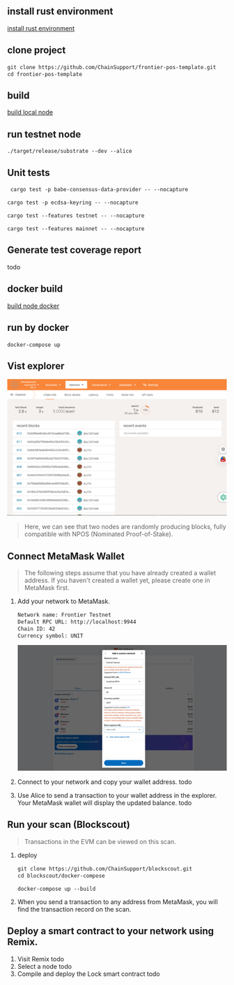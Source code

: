 

## install rust environment

[install rust environment](./install-environment.md)

## clone project

```
git clone https://github.com/ChainSupport/frontier-pos-template.git
cd frontier-pos-template
```

## build

[build local node](./build-node-local.md)
## run testnet node
```
./target/release/substrate --dev --alice
```

## Unit tests

```
 cargo test -p babe-consensus-data-provider -- --nocapture
```

```
cargo test -p ecdsa-keyring -- --nocapture
```

```
cargo test --features testnet -- --nocapture

```

```
cargo test --features mainnet -- --nocapture

```

## Generate test coverage report
todo 
## docker build

[build node docker](./build-node-docker.md)

## run by docker

```
docker-compose up
```

## Vist explorer

![explorer](./images/explorer.jpg)

> Here, we can see that two nodes are randomly producing blocks, fully compatible with NPOS (Nominated Proof-of-Stake).

## Connect MetaMask Wallet

> The following steps assume that you have already created a wallet address. If you haven't created a wallet yet, please create one in MetaMask first.

1. Add your network to MetaMask.
    ```
    Network name: Frontier Testnet
    Default RPC URL: http://localhost:9944
    Chain ID: 42
    Currency symbol: UNIT
    ```
    ![add network](./images/add_network_to_metamask.jpg)

2. Connect to your network and copy your wallet address.
todo 

3. Use Alice to send a transaction to your wallet address in the explorer. Your MetaMask wallet will display the updated balance.
todo

## Run your scan (Blockscout)

> Transactions in the EVM can be viewed on this scan.
1. deploy
    ```
    git clone https://github.com/ChainSupport/blockscout.git
    cd blockscout/docker-compose
    ```

    ```
    docker-compose up --build
    ```

2. When you send a transaction to any address from MetaMask, you will find the transaction record on the scan.


## Deploy a smart contract to your network using Remix.

1. Visit Remix
    todo 
2. Select a node
    todo 
3. Compile and deploy the Lock smart contract
    todo


